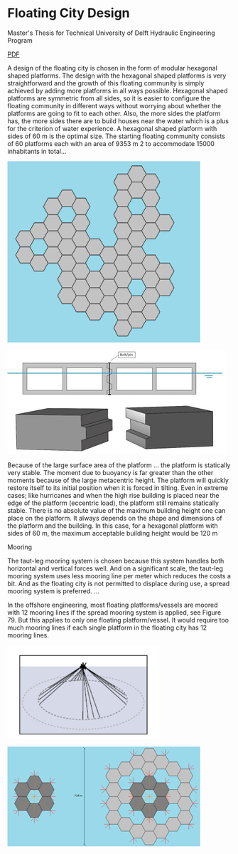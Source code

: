 # Floating City Design

Master's Thesis for Technical University of Delft Hydraulic
Engineering Program

[PDF](http://resolver.tudelft.nl/uuid:cb4bddef-1eb8-49ec-9ff9-670a30dd4b72)

A design of the floating city is chosen in the form of modular
hexagonal shaped platforms. The design with the hexagonal shaped
platforms is very straightforward and the growth of this floating
community is simply achieved by adding more platforms in all ways
possible. Hexagonal shaped platforms are symmetric from all sides, so
it is easier to configure the floating community in different ways
without worrying about whether the platforms are going to fit to each
other. Also, the more sides the platform has, the more sides there are
to build houses near the water which is a plus for the criterion of
water experience. A hexagonal shaped platform with sides of 60 m is
the optimal size. The starting floating community consists of 60
platforms each with an area of 9353 m 2 to accommodate 15000
inhabitants in total...

![](city_01.png)

![](city_02.jpg)

Because of the large surface area of the platform ...  the platform is
statically very stable. The moment due to buoyancy is far greater than
the other moments because of the large metacentric height.  The
platform will quickly restore itself to its initial position when it
is forced in tilting. Even in extreme cases; like hurricanes and when
the high rise building is placed near the edge of the platform
(eccentric load), the platform still remains statically stable. There
is no absolute value of the maximum building height one can place on
the platform. It always depends on the shape and dimensions of the
platform and the building. In this case, for a hexagonal platform with
sides of 60 m, the maximum acceptable building height would be 120 m

Mooring

The taut-leg mooring system is chosen because this system handles both
horizontal and vertical forces well. And on a significant scale, the
taut-leg mooring system uses less mooring line per meter which reduces
the costs a bit. And as the floating city is not permitted to displace
during use, a spread mooring system is preferred. ...

In the offshore engineering, most floating platforms/vessels are
moored with 12 mooring lines if the spread mooring system is applied,
see Figure 79. But this applies to only one floating
platform/vessel. It would require too much mooring lines if each
single platform in the floating city has 12 mooring lines.


![](city_03.png)

![](city_04.jpg)




















